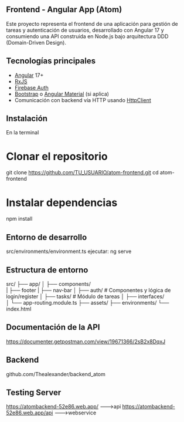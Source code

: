 ## Frontend - Angular App (Atom)

Este proyecto representa el frontend de una aplicación para gestión de tareas y autenticación de usuarios, desarrollado con Angular 17 y consumiendo una API construida en Node.js bajo arquitectura DDD (Domain-Driven Design).

##  Tecnologías principales

- [Angular](https://angular.io/) 17+
- [RxJS](https://rxjs.dev/)
- [Firebase Auth](https://firebase.google.com/docs/auth)
- [Bootstrap](https://getbootstrap.com/) o [Angular Material](https://material.angular.io/) (si aplica)
- Comunicación con backend vía HTTP usando [HttpClient](https://angular.io/guide/http)

##  Instalación
En la terminal
# Clonar el repositorio
git clone https://github.com/TU_USUARIO/atom-frontend.git
cd atom-frontend

# Instalar dependencias
npm install

## Entorno de desarrollo
src/environments/environment.ts
ejecutar: ng serve

## Estructura de entorno
src/
├── app/
│   ├── components/       
|          ├── footer
|          ├── nav-bar
│   ├── auth/            # Componentes y lógica de login/register
│   ├── tasks/           # Módulo de tareas
│   ├── interfaces/           
│   └── app-routing.module.ts
├── assets/
├── environments/
└── index.html


## Documentación de la API
https://documenter.getpostman.com/view/19671366/2sB2x8DqxJ

## Backend 
github.com/Thealexander/backend_atom

## Testing Server
https://atombackend-52e86.web.app/ --->api
https://atombackend-52e86.web.app/api  --->webservice
